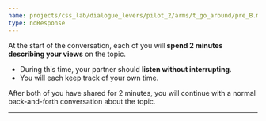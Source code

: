 ```yaml
---
name: projects/css_lab/dialogue_levers/pilot_2/arms/t_go_around/pre_B.md
type: noResponse
---
```


At the start of the conversation, each of you will **spend 2 minutes describing your views** on the topic.

- During this time, your partner should **listen without interrupting**.
- You will each keep track of your own time.

After both of you have shared for 2 minutes, you will continue with a normal back-and-forth conversation about the topic.

---
